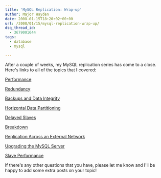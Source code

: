 ```yaml
---
title: 'MySQL Replication: Wrap-up'
author: Major Hayden
date: 2008-01-15T18:20:02+00:00
url: /2008/01/15/mysql-replication-wrap-up/
dsq_thread_id:
  - 3679001644
tags:
  - database
  - mysql

---
```

After a couple of weeks, my MySQL replication series has come to a close. Here's links to all of the topics that I covered:

[Performance][1]

[Redundancy][2]

[Backups and Data Integrity][3]

[Horizontal Data Partitioning][4]

[Delayed Slaves][5]

[Breakdown][6]

[Replication Across an External Network][7]

[Upgrading the MySQL Server][8]

[Slave Performance][9]

If there's any other questions that you have, please let me know and I'll be happy to add some extra posts on your topic!

 [1]: http://rackerhacker.com/2008/01/02/mysql-replication-performance/
 [2]: http://rackerhacker.com/2008/01/03/mysql-replication-redundancy/
 [3]: http://rackerhacker.com/2008/01/04/mysql-replication-backups-data-integrity/
 [4]: http://rackerhacker.com/2008/01/07/mysql-replication-horizontal-data-partitioning/
 [5]: http://rackerhacker.com/2008/01/08/mysql-replication-delayed-slaves/
 [6]: http://rackerhacker.com/2008/01/09/mysql-replication-breakdown/
 [7]: http://rackerhacker.com/2008/01/10/mysql-replication-across-an-external-network/
 [8]: http://rackerhacker.com/2008/01/11/mysql-replication-upgrading-the-mysql-server/
 [9]: http://rackerhacker.com/2008/01/14/mysql-replication-slave-performance/
